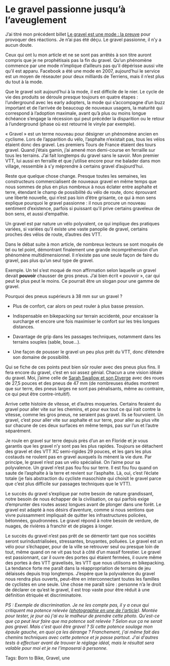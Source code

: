 # Le gravel passionne jusqu’à l’aveuglement

J’ai titré mon précédent billet [Le gravel est une mode : la preuve](https://tcrouzet.com/2019/06/03/le-gravel-est-une-mode-la-preuve/) pour provoquer des réactions. Je n’ai pas été déçu. Le gravel passionne, il n’y a aucun doute.

Ceux qui ont lu mon article et ne se sont pas arrêtés à son titre auront compris que je ne prophétisais pas la fin du gravel. Qu’un phénomène commence par une mode n’implique d’ailleurs pas qu’il dépérisse aussi vite qu’il est apparu. Facebook a été une mode en 2007, aujourd’hui le service est un moyen de réseauter pour deux milliards de Terriens, mais il n’est plus du tout à la mode.

Que le gravel soit aujourd’hui à la mode, il est difficile de le nier. Le cycle de vie des produits se déroule presque toujours en quatre étapes : l’underground avec les early adopters, la mode qui s’accompagne d’un buzz important et de l’arrivée de beaucoup de nouveaux usagers, la maturité qui correspond à l’adoption maximale, avant qu’à plus ou moins longue échéance s’engage la récession qui peut précéder la disparition ou le retour à l’underground (phase où est retourné le vinyle par exemple).

« Gravel » est un terme nouveau pour désigner un phénomène ancien en cyclisme. Lors de l’apparition du vélo, l’asphalte n’existait pas, tous les vélos étaient donc des gravel. Les premiers Tours de France étaient des tours gravel. Quand j’étais gamin, j’ai amené mon demi-course en ferraille sur tous les terrains. J’ai fait longtemps du gravel sans le savoir. Mon premier VTT, lui aussi en ferraille et que j’utilise encore pour me balader dans mon village, ressemble à s’y méprendre à certains gravel d’aujourd’hui.

Reste que quelque chose change. Presque toutes les semaines, les constructeurs commercialisent de nouveaux gravel en même temps que nous sommes de plus en plus nombreux à nous éclater entre asphalte et terre, étendant le champ de possibilité du vélo de route, donc éprouvant une liberté nouvelle, qui n’est pas loin d’être grisante, ce qui à mon sens explique pourquoi le gravel passionne : il nous procure un nouveau sentiment d’existence, parfois si puissant qu’il prive certains graveleux de bon sens, et aussi d’empathie.

Un gravel est par nature un vélo polyvalent, ce qui implique des pratiques variées, si variées qu’il existe une vaste panoplie de gravel, certains proches des vélos de route, d’autres des VTT.

Dans le débat suite à mon article, de nombreux lecteurs se sont moqués de tel ou tel point, démontrant finalement une grande incompréhension d’un phénomène multidimensionnel. Il n’existe pas une seule façon de faire du gravel, pas plus qu’un seul type de gravel.

Exemple. Un tel s’est moqué de mon affirmation selon laquelle un gravel devait **pouvoir** chausser de gros pneus. J’ai bien écrit « pouvoir », car qui peut le plus peut le moins. Ce pourrait être un slogan pour une gamme de gravel.

Pourquoi des pneus supérieurs à 38 mm sur un gravel ?

- Plus de confort, car alors on peut rouler à plus basse pression.

- Indispensable en bikepacking sur terrain accidenté, pour encaisser la surcharge et encore une fois maximiser le confort sur les très longues distances.

- Davantage de grip dans les passages techniques, notamment dans les terrains souples (sable, boue…).

- Une façon de pousser le gravel un peu plus prêt du VTT, donc d’étendre son domaine de possibilité.

Qui se fiche de ces points peut bien sûr rouler avec des pneus plus fins. Il fera encore du gravel, c’est en soi assez génial. Chacun a une vision idéale du gravel. Moi, j’aime celle de [Sarah Swallow et son Diverge](https://theradavist.com/2019/04/sarah-swallows-s-works-diverge-has-been-pushed-to-the-verge/) avec des roues de 27,5 pouces et des pneus de 47 mm (de nombreuses études montrent que sur terre, des pneus larges ne sont pas pénalisants, même au contraire, ce qui peut être contre-intuitif).

Arrive cette histoire de vitesse, et d’autres moqueries. Certains feraient du gravel pour aller vite sur les chemins, et pour eux tout ce qui irait contre la vitesse, comme les gros pneus, ne seraient pas gravel. Ils se fourvoient. Un gravel, c’est pour aller vite sur asphalte et sur terre, pour aller au plus vite sur chacune de ces deux surfaces en même temps, pas sur l’un et l’autre séparément.

Je roule en gravel sur terre depuis près d’un an en Floride et je vous garantis que les gravel n’y sont pas les plus rapides. Toujours se détachent des gravel et des VTT XC semi-rigides 29 pouces, et les gars les plus costauds ne roulent pas en gravel auxquels ils mènent la vie dure. Par principe, le gravel n’est pas un vélo spécialisé. On l’aime pour sa polyvalence. Un gravel n’est pas fou fou sur terre. Il est fou fou quand on saute de l’asphalte à la terre et revient sur l’asphalte. Là, oui, c’est l’éclate totale (je fais abstraction du cycliste masochiste qui choisit le gravel parce que c’est plus difficile sur passages techniques que le VTT).

Le succès du gravel s’explique par notre besoin de nature grandissant, notre besoin de nous échapper de la civilisation, ce qui parfois exige d’emprunter des routes assez longues avant de plonger dans une forêt. Le gravel est adapté à nos désirs d’aventure, comme si nous sentions que vivre puissamment impliquait de quitter les infrastructures policées, bétonnées, goudronnées. Le gravel répond à notre besoin de verdure, de nuages, de rivières à franchir et de plages à longer.

Le succès du gravel n’est pas prêt de se démentir tant que nos sociétés seront surindustrialisées, stressantes, bruyantes, polluées. Le gravel est un vélo pour s’échapper, pour de la ville se retrouver seul ou presque loin de tout, même quand on ne vit pas tout à côté d’un massif forestier. Le gravel est passionnant, car il ouvre des portes qui étaient fermées, il ouvre même des portes à des VTT gravelisés, les VTT que nous utilisons en bikepacking. La tendance forte me paraît dans la réappropriation de terrains de jeu délaissés depuis trop longtemps. J’espère que la polyvalence du gravel nous rendra plus ouverts, peut-être en interconnectant toutes les familles de cyclistes en une seule. Une chose me paraît sûre : personne n’a le droit de déclarer ce qu’est le gravel, il est trop vaste pour être réduit à une définition étriquée et discriminatoire.

*PS : Exemple de discrimination. Je ne les compte pas, il y a ceux qui critiquent ma potence relevée ([photographie en une de l'article](https://tcrouzet.com/images_tc/2019/06/IMG_5192.jpg)). Montée pour tester, je jour où j'ai eu le malheur de prendre cette photo. Qu'est-ce que ça peut leur faire que ma potence soit relevée ? Selon eux ça ne serait pas gravel. Mais c'est quoi être gravel ? Si cette potence soulage mon épaule gauche, en quoi ça les dérange ? Franchement, j'ai même fait des chemins techniques avec cette potence et je passe partout. J'ai d'autres tests à effectuer avant de trouver le réglage idéal, mais le résultat sera valable pour moi et je ne l'imposerai à personne.*

Tags: Born to Bike, Gravel, une
